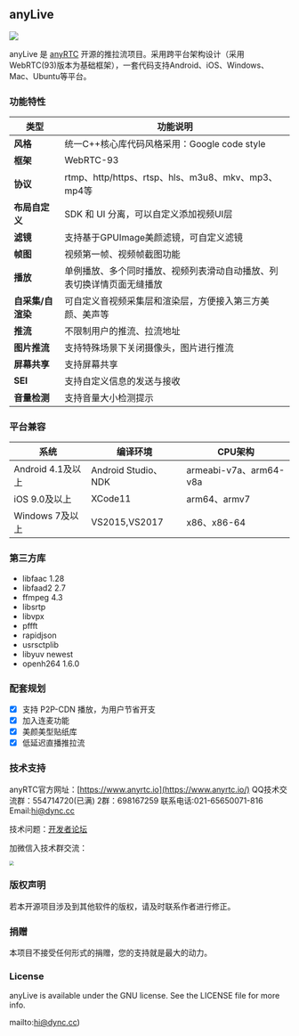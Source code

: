 ## anyLive

![](https://teameeting.oss-cn-shanghai.aliyuncs.com/ar/github-source/anylive-logo.png)

anyLive 是 [anyRTC](https://www.anyrtc.io/) 开源的推拉流项目。采用跨平台架构设计（采用WebRTC(93)版本为基础框架），一套代码支持Android、iOS、Windows、Mac、Ubuntu等平台。



### 功能特性

| 类型              | 功能说明                                                     |
| ----------------- | ------------------------------------------------------------ |
| **风格**          | 统一C++核心库代码风格采用：Google code style                 |
| **框架**          | WebRTC-93                                                    |
| **协议**          | rtmp、http/https、rtsp、hls、m3u8、mkv、mp3、mp4等           |
| **布局自定义**    | SDK 和 UI 分离，可以自定义添加视频UI层                       |
| **滤镜**          | 支持基于GPUImage美颜滤镜，可自定义滤镜                       |
| **帧图**          | 视频第一帧、视频帧截图功能                                   |
| **播放**          | 单例播放、多个同时播放、视频列表滑动自动播放、列表切换详情页面无缝播放 |
| **自采集/自渲染** | 可自定义音视频采集层和渲染层，方便接入第三方美颜、美声等     |
| **推流**          | 不限制用户的推流、拉流地址                                   |
| **图片推流**      | 支持特殊场景下关闭摄像头，图片进行推流                       |
| **屏幕共享**      | 支持屏幕共享                                                 |
| **SEI**           | 支持自定义信息的发送与接收                                   |
| **音量检测**      | 支持音量大小检测提示                                         |

### 平台兼容

| 系统              | 编译环境            | CPU架构                |
| ----------------- | ------------------- | ---------------------- |
| Android 4.1及以上 | Android Studio、NDK | armeabi-v7a、arm64-v8a |
| iOS 9.0及以上     | XCode11             | arm64、armv7           |
| Windows 7及以上   | VS2015,VS2017       | x86、x86-64            |

### 第三方库

- libfaac 1.28
- libfaad2 2.7
- ffmpeg 4.3
- libsrtp
- libvpx
- pffft
- rapidjson
- usrsctplib
- libyuv newest
- openh264 1.6.0

### 配套规划

- [x]  支持 P2P-CDN 播放，为用户节省开支
- [x] 加入连麦功能
- [x] 美颜美型贴纸库
- [x] 低延迟直播推拉流

### 技术支持 

anyRTC官方网址：[https://www.anyrtc.io](https://www.anyrtc.io/)
QQ技术交流群：554714720(已满)  2群：698167259
联系电话:021-65650071-816
Email:[hi@dync.cc]()

技术问题：[开发者论坛](https://bbs.anyrtc.io/)

加微信入技术群交流：

<img src="https://teameeting.oss-cn-shanghai.aliyuncs.com/ar/github-source/weixincustomer.png" style="zoom:50%;" />

### 版权声明

若本开源项目涉及到其他软件的版权，请及时联系作者进行修正。

### 捐赠

本项目不接受任何形式的捐赠，您的支持就是最大的动力。

### License

anyLive is available under the GNU license. See the LICENSE file for more info.

mailto:hi@dync.cc)